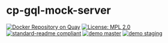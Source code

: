 # cp-gql-mock-server

[![Docker Repository on Quay](https://quay.io/repository/yldio/joyent-cp-gql-mock-server/status)](https://quay.io/repository/yldio/joyent-cp-gql-mock-server)
[![License: MPL 2.0](https://img.shields.io/badge/License-MPL%202.0-brightgreen.svg)](https://opensource.org/licenses/MPL-2.0)
[![standard-readme compliant](https://img.shields.io/badge/standard--readme-OK-green.svg)](https://github.com/RichardLitt/standard-readme)
[![demo master](https://img.shields.io/badge/demo-master-3B47CC.svg)](http://cp-gql-mock-server-master.svc.f4b20699-b323-4452-9091-977895896da6.eu-ams-1.triton.zone:3000/graphiql)
[![demo staging](https://img.shields.io/badge/demo-staging-3B47CC.svg)](http://cp-gql-mock-server-staging.svc.f4b20699-b323-4452-9091-977895896da6.eu-ams-1.triton.zone:3000/graphiql)

